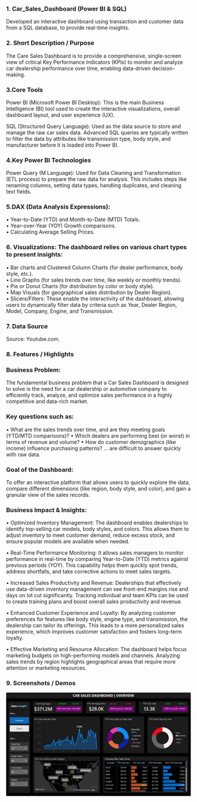 ### 1. Car_Sales_Dashboard (Power BI & SQL)
Developed an interactive dashboard using transaction and customer data from a SQL database, to provide real-time insights.

### 2.	Short Description / Purpose

The Care Sales Dashboard is to provide a comprehensive, single-screen view of critical Key Performance Indicators (KPIs) to monitor and analyze car dealership performance over time, enabling data-driven decision-making.

### 3.Core Tools
Power BI (Microsoft Power BI Desktop): This is the main Business Intelligence (BI) tool used to create the interactive visualizations, overall dashboard layout, and user experience (UX).

SQL (Structured Query Language): Used as the data source to store and manage the raw car sales data. Advanced SQL queries are typically written to filter the data by attributes like transmission type, body style, and manufacturer before it is loaded into Power BI.

### 4.Key Power BI Technologies
Power Query (M Language): Used for Data Cleaning and Transformation (ETL process) to prepare the raw data for analysis. This includes steps like renaming columns, setting data types, handling duplicates, and cleaning text fields.

### 5.DAX (Data Analysis Expressions):

• Year-to-Date (YTD) and Month-to-Date (MTD) Totals. <br>
• Year-over-Year (YOY) Growth comparisons. <br>
• Calculating Average Selling Prices. <br>

### 6. Visualizations: The dashboard relies on various chart types to present insights:

• Bar charts and Clustered Column Charts (for dealer performance, body style, etc.). <br>
• Line Graphs (for sales trends over time, like weekly or monthly trends). <br>
• Pie or Donut Charts (for distribution by color or body style). <br>
• Map Visuals (for geographical sales distribution by Dealer Region). <br>
• Slicers/Filters: These enable the interactivity of the dashboard, allowing users to dynamically filter data by criteria such as Year, Dealer Region, Model, Company, Engine, and Transmission.

### 7.	Data Source

Source: Youtube.com.

### 8.	Features / Highlights

### Business Problem:
The fundamental business problem that a Car Sales Dashboard is designed to solve is the need for a car dealership or automotive company to efficiently track, analyze, and optimize sales performance in a highly competitive and data-rich market.

### Key questions such as:
• What are the sales trends over time, and are they meeting goals (YTD/MTD comparisons)?
• Which dealers are performing best (or worst) in terms of revenue and volume?
• How do customer demographics (like income) influence purchasing patterns?
… are difficult to answer quickly with raw data.

### Goal of the Dashboard:
To offer an interactive platform that allows users to quickly explore the data, compare different dimensions (like region, body style, and color), and gain a granular view of the sales records.

### Business Impact & Insights:

• Optimized Inventory Management: The dashboard enables dealerships to identify top-selling car models, body styles, and colors. This allows them to adjust inventory to meet customer demand, reduce excess stock, and ensure popular models are available when needed.

• Real-Time Performance Monitoring: It allows sales managers to monitor performance in real-time by comparing Year-to-Date (YTD) metrics against previous periods (YOY). This capability helps them quickly spot trends, address shortfalls, and take corrective actions to meet sales targets.

• Increased Sales Productivity and Revenue: Dealerships that effectively use data-driven inventory management can see front-end margins rise and days on lot cut significantly. Tracking individual and team KPIs can be used to create training plans and boost overall sales productivity and revenue.

• Enhanced Customer Experience and Loyalty: By analyzing customer preferences for features like body style, engine type, and transmission, the dealership can tailor its offerings. This leads to a more personalized sales experience, which improves customer satisfaction and fosters long-term loyalty.

• Effective Marketing and Resource Allocation: The dashboard helps focus marketing budgets on high-performing models and channels. Analyzing sales trends by region highlights geographical areas that require more attention or marketing resources.

### 9.	Screenshots / Demos

![Dashboard Preview](https://github.com/saheedchy/Car_Sales_Dashboard/blob/main/Car%20Sales%20Dasboard%20Snapshot.png)

